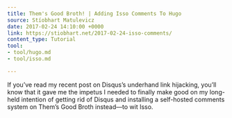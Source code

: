 ```yaml
---
title: Them's Good Broth! | Adding Isso Comments To Hugo
source: Stíobhart Matulevicz
date: 2017-02-24 14:10:00 +0000
link: https://stiobhart.net/2017-02-24-isso-comments/
content_type: Tutorial
tool:
- tool/hugo.md
- tool/isso.md

---
```

If you’ve read my recent post on Disqus’s underhand link hijacking, you’ll know that it gave me the impetus I needed to finally make good on my long-held intention of getting rid of Disqus and installing a self-hosted comments system on Them’s Good Broth instead—to wit Isso.
